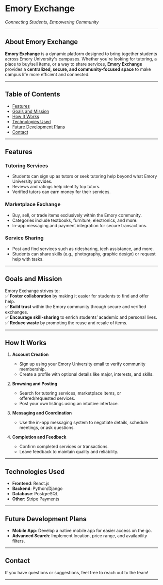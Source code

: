 # **Emory Exchange**  
*Connecting Students, Empowering Community*  

---

## **About Emory Exchange**  

**Emory Exchange** is a dynamic platform designed to bring together students across Emory University's campuses. Whether you're looking for tutoring, a place to buy/sell items, or a way to share services, **Emory Exchange** provides a **centralized, secure, and community-focused space** to make campus life more efficient and connected.  

---

## **Table of Contents**  
- [Features](#features)  
- [Goals and Mission](#goals-and-mission)  
- [How It Works](#how-it-works)  
- [Technologies Used](#technologies-used)  
- [Future Development Plans](#future-development-plans)  
- [Contact](#contact)  

---

## **Features**  

### **Tutoring Services**  
- Students can sign up as tutors or seek tutoring help beyond what Emory University provides.  
- Reviews and ratings help identify top tutors.  
- Verified tutors can earn money for their services.  

### **Marketplace Exchange**  
- Buy, sell, or trade items exclusively within the Emory community.  
- Categories include textbooks, furniture, electronics, and more.  
- In-app messaging and payment integration for secure transactions.  

### **Service Sharing**  
- Post and find services such as ridesharing, tech assistance, and more.  
- Students can share skills (e.g., photography, graphic design) or request help with tasks.  

---

## **Goals and Mission**  

Emory Exchange strives to:  
✅ **Foster collaboration** by making it easier for students to find and offer help.  
✅ **Build trust** within the Emory community through secure and verified exchanges.  
✅ **Encourage skill-sharing** to enrich students’ academic and personal lives.  
✅ **Reduce waste** by promoting the reuse and resale of items.  

---

## **How It Works**  

1. **Account Creation**  
   - Sign up using your Emory University email to verify community membership.  
   - Create a profile with optional details like major, interests, and skills.  

2. **Browsing and Posting**  
   - Search for tutoring services, marketplace items, or offered/requested services.  
   - Post your own listings using an intuitive interface.  

3. **Messaging and Coordination**  
   - Use the in-app messaging system to negotiate details, schedule meetings, or ask questions.  

4. **Completion and Feedback**  
   - Confirm completed services or transactions.  
   - Leave feedback to maintain quality and reliability.  

---

## **Technologies Used**  

- **Frontend**: React.js  
- **Backend**: Python/Django  
- **Database**: PostgreSQL  
- **Other**: Stripe Payments  

---

## **Future Development Plans**  

- **Mobile App**: Develop a native mobile app for easier access on the go.  
- **Advanced Search**: Implement location, price range, and availability filters.  

---

## **Contact**  

If you have questions or suggestions, feel free to reach out to the team!  

---
